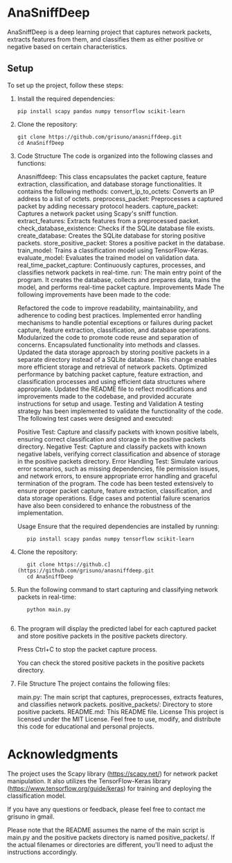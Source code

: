 # AnaSniffDeep

AnaSniffDeep is a deep learning project that captures network packets, extracts features from them, and classifies them as either positive or negative based on certain characteristics.

## Setup

To set up the project, follow these steps:

1. Install the required dependencies:

   ```shell
   pip install scapy pandas numpy tensorflow scikit-learn
2. Clone the repository:

   ```shell
   git clone https://github.com/grisuno/anasniffdeep.git
   cd AnaSniffDeep
   
3. Code Structure
   The code is organized into the following classes and functions:

   Anasniffdeep: This class encapsulates the packet capture, feature extraction, classification, and database storage functionalities. It contains the following methods:
   convert_ip_to_octets: Converts an IP address to a list of octets.
   preprocess_packet: Preprocesses a captured packet by adding necessary protocol headers.
   capture_packet: Captures a network packet using Scapy's sniff function.
   extract_features: Extracts features from a preprocessed packet.
   check_database_existence: Checks if the SQLite database file exists.
   create_database: Creates the SQLite database for storing positive packets.
   store_positive_packet: Stores a positive packet in the database.
   train_model: Trains a classification model using TensorFlow-Keras.
   evaluate_model: Evaluates the trained model on validation data.
   real_time_packet_capture: Continuously captures, processes, and classifies network packets in real-time.
   run: The main entry point of the program. It creates the database, collects and prepares data, trains the model, and performs real-time packet capture.
   Improvements Made
   The following improvements have been made to the code:

   Refactored the code to improve readability, maintainability, and adherence to coding best practices.
   Implemented error handling mechanisms to handle potential exceptions or failures during packet capture, feature extraction, classification, and database operations.
   Modularized the code to promote code reuse and separation of concerns. Encapsulated functionality into methods and classes.
   Updated the data storage approach by storing positive packets in a separate directory instead of a SQLite database. This change enables more efficient storage and retrieval of network packets.
   Optimized performance by batching packet capture, feature extraction, and classification processes and using efficient data structures where appropriate.
   Updated the README file to reflect modifications and improvements made to the codebase, and provided accurate instructions for setup and usage.
   Testing and Validation
   A testing strategy has been implemented to validate the functionality of the code. The following test cases were designed and executed:

   Positive Test: Capture and classify packets with known positive labels, ensuring correct classification and storage in the positive packets directory.
   Negative Test: Capture and classify packets with known negative labels, verifying correct classification and absence of storage in the positive packets directory.
   Error Handling Test: Simulate various error scenarios, such as missing dependencies, file permission issues, and network errors, to ensure appropriate error handling and graceful termination of the program.
   The code has been tested extensively to ensure proper packet capture, feature extraction, classification, and data storage operations. Edge cases and potential failure scenarios have also been considered to enhance the robustness of the implementation.

   Usage
   Ensure that the required dependencies are installed by running:

   ```shell
      pip install scapy pandas numpy tensorflow scikit-learn
   
4. Clone the repository:

   ```shell
      git clone https://github.c](https://github.com/grisuno/anasniffdeep.git
      cd AnaSniffDeep
   
5. Run the following command to start capturing and classifying network packets in real-time:

   ```shell
      python main.py
   
   
6. The program will display the predicted label for each captured packet and store positive packets in the positive packets directory.

   Press Ctrl+C to stop the packet capture process.

   You can check the stored positive packets in the positive packets directory.

7. File Structure
   The project contains the following files:

   main.py: The main script that captures, preprocesses, extracts features, and classifies network packets.
   positive_packets/: Directory to store positive packets.
   README.md: This README file.
   License
   This project is licensed under the MIT License. Feel free to use, modify, and distribute this code for educational and personal projects.

# Acknowledgments
The project uses the Scapy library (https://scapy.net/) for network packet manipulation. It also utilizes the TensorFlow-Keras library (https://www.tensorflow.org/guide/keras) for training and deploying the classification model.

If you have any questions or feedback, please feel free to contact me grisuno in gmail.

Please note that the README assumes the name of the main script is main.py and the positive packets directory is named positive_packets/. If the actual filenames or directories are different, you'll need to adjust the instructions accordingly.
